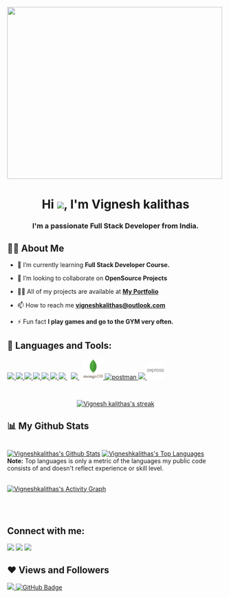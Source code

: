 <a href="#"><img src="https://technocometsolutions.com/wp-content/uploads/2020/02/our-servies.gif" width="500px" height="400px"/></a>

<h1 align="center">Hi <img src="https://raw.githubusercontent.com/MartinHeinz/MartinHeinz/master/wave.gif" width="30px">, I'm Vignesh kalithas</h1>
<h3 align="center">I'm a passionate Full Stack Developer from India.</h3>


## 🙋‍♂️ About Me


- 🌱 I’m currently learning **Full Stack Developer Course.**

- 👯 I’m looking to collaborate on **OpenSource Projects**

- 👨‍💻 All of my projects are available at **[My Portfolio](https://vigneshkalithas.com)**

- 📫 How to reach me **vigneshkalithas@outlook.com**

- ⚡ Fun fact **I play games and go to the GYM very often.**

## 🚀 Languages and Tools:

<p align="left"> 
    <a href="https://reactjs.org/" target="_blank"> <img src="https://img.icons8.com/color/48/000000/react-native.png"/> </a> 
    <a href="https://developer.mozilla.org/en-US/docs/Web/JavaScript" target="_blank"> <img src="https://img.icons8.com/color/48/000000/javascript.png"/> </a> 
    <a href="https://www.w3.org/html/" target="_blank"> <img src="https://img.icons8.com/color/48/000000/html-5.png"/> </a> 
    <a href="https://www.w3schools.com/css/" target="_blank"> <img src="https://img.icons8.com/color/48/000000/css3.png"/> </a> 
    <a href="https://getbootstrap.com" target="_blank"> <img src="https://img.icons8.com/color/48/000000/bootstrap.png"/> </a> 
    <a href="https://www.python.org" target="_blank"> <img src="https://img.icons8.com/color/48/000000/python.png"/> </a> 
    <a style="padding-right:8px;" href="https://nodejs.org" target="_blank"> <img src="https://img.icons8.com/color/48/000000/nodejs.png"/> </a> 
    <a style="padding-right:8px;" href="https://www.mysql.com/" target="_blank"> <img src="https://img.icons8.com/fluent/50/000000/mysql-logo.png"/> </a>
    <a href="https://www.mongodb.com/" target="_blank"> <img src="https://raw.githubusercontent.com/devicons/devicon/master/icons/mongodb/mongodb-original-wordmark.svg" alt="mongodb" width="48" height="48"/> </a> 
    <a href="https://postman.com" target="_blank"> <img src="https://www.vectorlogo.zone/logos/getpostman/getpostman-icon.svg" alt="postman" width="45" height="45"/> </a>   
    <a href="https://git-scm.com/" target="_blank"> <img src="https://img.icons8.com/color/48/000000/git.png"/> </a> 
    <a href="https://expressjs.com" target="_blank"> <img src="https://raw.githubusercontent.com/devicons/devicon/master/icons/express/express-original-wordmark.svg" alt="express" width="40" height="40"/> </a>
</p>

<!-- [![React Badge](https://img.shields.io/badge/-React-61DBFB?style=for-the-badge&labelColor=black&logo=react&logoColor=61DBFB)](#)  [![Javascript Badge](https://img.shields.io/badge/-Javascript-F0DB4F?style=for-the-badge&labelColor=black&logo=javascript&logoColor=F0DB4F)](#) [![Typescript Badge](https://img.shields.io/badge/-Typescript-007acc?style=for-the-badge&labelColor=black&logo=typescript&logoColor=007acc)](#) [![Nodejs Badge](https://img.shields.io/badge/-Nodejs-3C873A?style=for-the-badge&labelColor=black&logo=node.js&logoColor=3C873A)](#) [![GraphQL Badge](https://img.shields.io/badge/-GraphQl-e535ab?style=for-the-badge&labelColor=black&logo=node.js&logoColor=e535ab)](#) -->
<br/>

<p align="center">
    <a href="https://github.com/Vigneshkalithas/github-readme-streak-stats">
        <img title="🔥 Get streak stats for your profile at git.io/streak-stats" alt="Vignesh kalithas's streak" src="https://github-readme-streak-stats.herokuapp.com/?user=Vigneshkalithas&theme=black-ice&hide_border=true&stroke=0000&background=060A0CD0"/>
    </a>
</p>

## 📊 My Github Stats

  <br/>
    <a href="https://github.com/Vigneshkalithas/github-readme-stats"><img alt="Vigneshkalithas's Github Stats" src="https://github-readme-stats.vercel.app/api?username=Vigneshkalithas&show_icons=true&count_private=true&theme=react&hide_border=true&bg_color=0D1117" /></a>
  <a href="https://github.com/Vigneshkalithas/github-readme-stats"><img alt="Vigneshkalithas's Top Languages" src="https://github-readme-stats.vercel.app/api/top-langs/?username=Vigneshkalithas&langs_count=8&count_private=true&layout=compact&theme=react&hide_border=true&bg_color=0D1117" /></a>
  <br/>
  <b>Note:</b> Top languages is only a metric of the languages my public code consists of and doesn't reflect experience or skill level.


<br/>
<br/>

<a href="https://github.com/Vigneshkalithas/github-readme-activity-graph"><img alt="Vigneshkalithas's Activity Graph" src="https://activity-graph.herokuapp.com/graph?username=Vigneshkalithas&bg_color=0D1117&color=5BCDEC&line=5BCDEC&point=FFFFFF&hide_border=true" /></a>

<br/>
<br/>

## Connect with me:
<p align="left">

<a href = "https://www.linkedin.com/in/vignesh-kalithas-5511b4227/"><img src="https://img.icons8.com/fluent/48/000000/linkedin.png"/></a>
<a href = "https://twitter.com/vigneshmaathev"><img src="https://img.icons8.com/fluent/48/000000/twitter.png"/></a>
<a href = "https://www.instagram.com/vignesh_kalithas/"><img src="https://img.icons8.com/fluent/48/000000/instagram-new.png"/></a>


</p>

## ❤ Views and Followers
<a href="https://github.com/Vigneshkalithas/github-profile-views-counter">
    <img src="https://komarev.com/ghpvc/?username=Vigneshkalithas">
</a>
<a href="https://github.com/Vigneshkalithas?tab=followers"><img src="https://img.shields.io/github/followers/Vigneshkalithas?label=Followers&style=social" alt="GitHub Badge"></a>
